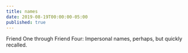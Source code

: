 ```yaml
---
title: names
date: 2019-08-19T00:00:00-05:00
published: true
---
```


Friend One through Friend Four:
Impersonal names, perhaps,
but quickly recalled.